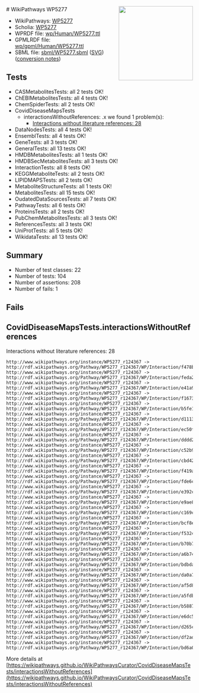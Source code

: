 <img style="float: right; width: 200px" src="../logo.png" />
# WikiPathways WP5277

* WikiPathways: [WP5277](https://identifiers.org/wikipathways:WP5277)
* Scholia: [WP5277](https://scholia.toolforge.org/wikipathways/WP5277)
* WPRDF file: [wp/Human/WP5277.ttl](../wp/Human/WP5277.ttl)
* GPMLRDF file: [wp/gpml/Human/WP5277.ttl](../wp/gpml/Human/WP5277.ttl)
* SBML file: [sbml/WP5277.sbml](../sbml/WP5277.sbml) ([SVG](../sbml/WP5277.svg)) ([conversion notes](../sbml/WP5277.txt))

## Tests
* CASMetabolitesTests: all 2 tests OK!
* ChEBIMetabolitesTests: all 4 tests OK!
* ChemSpiderTests: all 2 tests OK!
* CovidDiseaseMapsTests
    * interactionsWithoutReferences: .x we found 1 problem(s):
        * [Interactions without literature references: 28](#9701cd08)
* DataNodesTests: all 4 tests OK!
* EnsemblTests: all 4 tests OK!
* GeneTests: all 3 tests OK!
* GeneralTests: all 13 tests OK!
* HMDBMetabolitesTests: all 1 tests OK!
* HMDBSecMetabolitesTests: all 3 tests OK!
* InteractionTests: all 8 tests OK!
* KEGGMetaboliteTests: all 2 tests OK!
* LIPIDMAPSTests: all 2 tests OK!
* MetaboliteStructureTests: all 1 tests OK!
* MetabolitesTests: all 15 tests OK!
* OudatedDataSourcesTests: all 7 tests OK!
* PathwayTests: all 6 tests OK!
* ProteinsTests: all 2 tests OK!
* PubChemMetabolitesTests: all 3 tests OK!
* ReferencesTests: all 3 tests OK!
* UniProtTests: all 5 tests OK!
* WikidataTests: all 13 tests OK!


## Summary

* Number of test classes: 22
* Number of tests: 104
* Number of assertions: 208
* Number of fails: 1

## Fails

<a name="9701cd08" />

## CovidDiseaseMapsTests.interactionsWithoutReferences

Interactions without literature references: 28
```
http://www.wikipathways.org/instance/WP5277_r124367 -> http://rdf.wikipathways.org/Pathway/WP5277_r124367/WP/Interaction/f478b
http://www.wikipathways.org/instance/WP5277_r124367 -> http://rdf.wikipathways.org/Pathway/WP5277_r124367/WP/Interaction/feda2
http://www.wikipathways.org/instance/WP5277_r124367 -> http://rdf.wikipathways.org/Pathway/WP5277_r124367/WP/Interaction/e41a9
http://www.wikipathways.org/instance/WP5277_r124367 -> http://rdf.wikipathways.org/Pathway/WP5277_r124367/WP/Interaction/f1673
http://www.wikipathways.org/instance/WP5277_r124367 -> http://rdf.wikipathways.org/Pathway/WP5277_r124367/WP/Interaction/b5fe1
http://www.wikipathways.org/instance/WP5277_r124367 -> http://rdf.wikipathways.org/Pathway/WP5277_r124367/WP/Interaction/d1113
http://www.wikipathways.org/instance/WP5277_r124367 -> http://rdf.wikipathways.org/Pathway/WP5277_r124367/WP/Interaction/ec50f
http://www.wikipathways.org/instance/WP5277_r124367 -> http://rdf.wikipathways.org/Pathway/WP5277_r124367/WP/Interaction/dddd2
http://www.wikipathways.org/instance/WP5277_r124367 -> http://rdf.wikipathways.org/Pathway/WP5277_r124367/WP/Interaction/c52b9
http://www.wikipathways.org/instance/WP5277_r124367 -> http://rdf.wikipathways.org/Pathway/WP5277_r124367/WP/Interaction/cbd42
http://www.wikipathways.org/instance/WP5277_r124367 -> http://rdf.wikipathways.org/Pathway/WP5277_r124367/WP/Interaction/f419a
http://www.wikipathways.org/instance/WP5277_r124367 -> http://rdf.wikipathways.org/Pathway/WP5277_r124367/WP/Interaction/fde6c
http://www.wikipathways.org/instance/WP5277_r124367 -> http://rdf.wikipathways.org/Pathway/WP5277_r124367/WP/Interaction/e392c
http://www.wikipathways.org/instance/WP5277_r124367 -> http://rdf.wikipathways.org/Pathway/WP5277_r124367/WP/Interaction/e9ae8
http://www.wikipathways.org/instance/WP5277_r124367 -> http://rdf.wikipathways.org/Pathway/WP5277_r124367/WP/Interaction/c169c
http://www.wikipathways.org/instance/WP5277_r124367 -> http://rdf.wikipathways.org/Pathway/WP5277_r124367/WP/Interaction/bcf8e
http://www.wikipathways.org/instance/WP5277_r124367 -> http://rdf.wikipathways.org/Pathway/WP5277_r124367/WP/Interaction/f5324
http://www.wikipathways.org/instance/WP5277_r124367 -> http://rdf.wikipathways.org/Pathway/WP5277_r124367/WP/Interaction/b70b7
http://www.wikipathways.org/instance/WP5277_r124367 -> http://rdf.wikipathways.org/Pathway/WP5277_r124367/WP/Interaction/a6b74
http://www.wikipathways.org/instance/WP5277_r124367 -> http://rdf.wikipathways.org/Pathway/WP5277_r124367/WP/Interaction/bdbda
http://www.wikipathways.org/instance/WP5277_r124367 -> http://rdf.wikipathways.org/Pathway/WP5277_r124367/WP/Interaction/da0a7
http://www.wikipathways.org/instance/WP5277_r124367 -> http://rdf.wikipathways.org/Pathway/WP5277_r124367/WP/Interaction/af5d8
http://www.wikipathways.org/instance/WP5277_r124367 -> http://rdf.wikipathways.org/Pathway/WP5277_r124367/WP/Interaction/a5fdb
http://www.wikipathways.org/instance/WP5277_r124367 -> http://rdf.wikipathways.org/Pathway/WP5277_r124367/WP/Interaction/b5887
http://www.wikipathways.org/instance/WP5277_r124367 -> http://rdf.wikipathways.org/Pathway/WP5277_r124367/WP/Interaction/e6dc5
http://www.wikipathways.org/instance/WP5277_r124367 -> http://rdf.wikipathways.org/Pathway/WP5277_r124367/WP/Interaction/d265c
http://www.wikipathways.org/instance/WP5277_r124367 -> http://rdf.wikipathways.org/Pathway/WP5277_r124367/WP/Interaction/df2ad
http://www.wikipathways.org/instance/WP5277_r124367 -> http://rdf.wikipathways.org/Pathway/WP5277_r124367/WP/Interaction/bd6a0
```

More details at [https://wikipathways.github.io/WikiPathwaysCurator/CovidDiseaseMapsTests/interactionsWithoutReferences](https://wikipathways.github.io/WikiPathwaysCurator/CovidDiseaseMapsTests/interactionsWithoutReferences)

